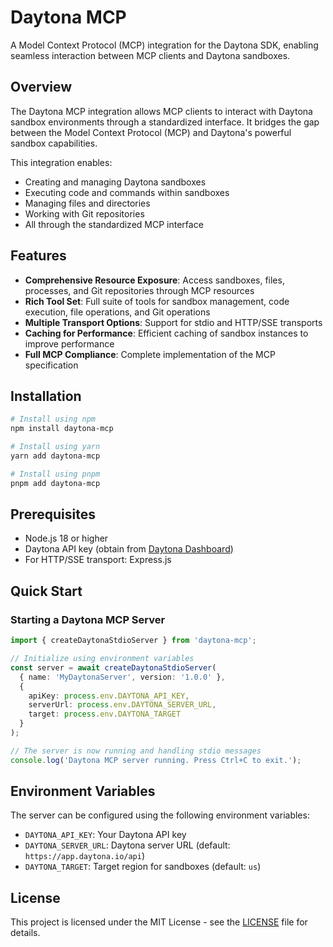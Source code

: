 # Daytona MCP

A Model Context Protocol (MCP) integration for the Daytona SDK, enabling seamless interaction between MCP clients and Daytona sandboxes.

## Overview

The Daytona MCP integration allows MCP clients to interact with Daytona sandbox environments through a standardized interface. It bridges the gap between the Model Context Protocol (MCP) and Daytona's powerful sandbox capabilities.

This integration enables:
- Creating and managing Daytona sandboxes
- Executing code and commands within sandboxes
- Managing files and directories
- Working with Git repositories
- All through the standardized MCP interface

## Features

- **Comprehensive Resource Exposure**: Access sandboxes, files, processes, and Git repositories through MCP resources
- **Rich Tool Set**: Full suite of tools for sandbox management, code execution, file operations, and Git operations
- **Multiple Transport Options**: Support for stdio and HTTP/SSE transports
- **Caching for Performance**: Efficient caching of sandbox instances to improve performance
- **Full MCP Compliance**: Complete implementation of the MCP specification

## Installation

```bash
# Install using npm
npm install daytona-mcp

# Install using yarn
yarn add daytona-mcp

# Install using pnpm
pnpm add daytona-mcp
```

## Prerequisites

- Node.js 18 or higher
- Daytona API key (obtain from [Daytona Dashboard](https://app.daytona.io))
- For HTTP/SSE transport: Express.js

## Quick Start

### Starting a Daytona MCP Server

```typescript
import { createDaytonaStdioServer } from 'daytona-mcp';

// Initialize using environment variables
const server = await createDaytonaStdioServer(
  { name: 'MyDaytonaServer', version: '1.0.0' },
  {
    apiKey: process.env.DAYTONA_API_KEY,
    serverUrl: process.env.DAYTONA_SERVER_URL,
    target: process.env.DAYTONA_TARGET
  }
);

// The server is now running and handling stdio messages
console.log('Daytona MCP server running. Press Ctrl+C to exit.');
```

## Environment Variables

The server can be configured using the following environment variables:

- `DAYTONA_API_KEY`: Your Daytona API key
- `DAYTONA_SERVER_URL`: Daytona server URL (default: `https://app.daytona.io/api`)
- `DAYTONA_TARGET`: Target region for sandboxes (default: `us`)

## License

This project is licensed under the MIT License - see the [LICENSE](LICENSE) file for details.